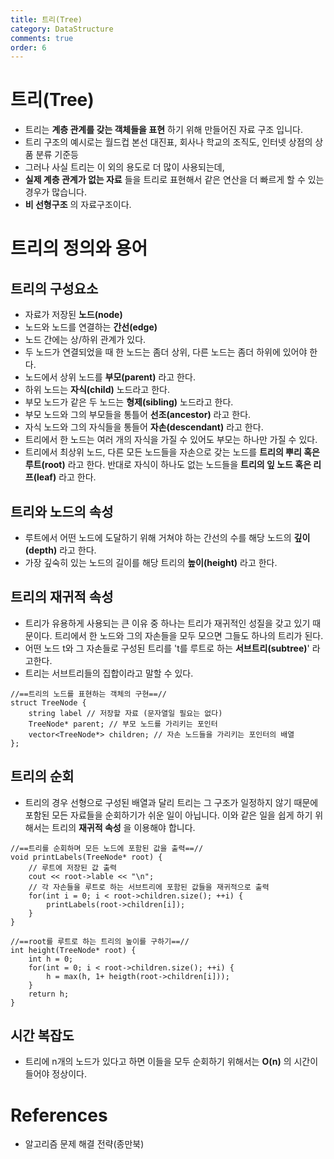 ```yaml
---
title: 트리(Tree)
category: DataStructure
comments: true
order: 6
---
```


# 트리(Tree)
* 트리는 __계층 관계를 갖는 객체들을 표현__ 하기 위해 만들어진 자료 구조 입니다.
* 트리 구조의 예시로는 월드컵 본선 대진표, 회사나 학교의 조직도, 인터넷 상점의 상품 분류 기준등
* 그러나 사실 트리는 이 외의 용도로 더 많이 사용되는데,
* __실제 계층 관계가 없는 자료__ 들을 트리로 표현해서 같은 연산을 더 빠르게 할 수 있는 경우가 많습니다.
* __비 선형구조__ 의 자료구조이다.


# 트리의 정의와 용어
## 트리의 구성요소
* 자료가 저장된 __노드(node)__
* 노드와 노드를 연결하는 __간선(edge)__
* 노드 간에는 상/하위 관계가 있다.
* 두 노드가 연결되었을 때 한 노드는 좀더 상위, 다른 노드는 좀더 하위에 있어야 한다.
* 노드에서 상위 노드를 __부모(parent)__ 라고 한다.
* 하위 노드는 __자식(child)__ 노드라고 한다.
* 부모 노드가 같은 두 노드는 __형제(sibling)__ 노드라고 한다.
* 부모 노드와 그의 부모들을 통틀어 __선조(ancestor)__ 라고 한다.
* 자식 노드와 그의 자식들을 통들어 __자손(descendant)__ 라고 한다.
* 트리에서 한 노드는 여러 개의 자식을 가질 수 있어도 부모는 하나만 가질 수 있다.
* 트리에서 최상위 노드, 다른 모든 노드들을 자손으로 갖는 노드를 __트리의 뿌리 혹은 루트(root)__ 라고 한다. 반대로 자식이 하나도 없는 노드들을 __트리의 잎 노드 혹은 리프(leaf)__ 라고 한다. 

## 트리와 노드의 속성
* 루트에서 어떤 노드에 도달하기 위해 거쳐야 하는 간선의 수를 해당 노드의 __깊이(depth)__ 라고 한다.
* 가장 깊숙히 있는 노드의 길이를 해당 트리의 __높이(height)__ 라고 한다.

## 트리의 재귀적 속성
* 트리가 유용하게 사용되는 큰 이유 중 하나는 트리가 재귀적인 성질을 갖고 있기 때문이다. 트리에서 한 노드와 그의 자손들을 모두 모으면 그들도 하나의 트리가 된다.
* 어떤 노드 t와 그 자손들로 구성된 트리를 't를 루트로 하는 __서브트리(subtree)__' 라고한다.
* 트리는 서브트리들의 집합이라고 말할 수 있다.

```
//==트리의 노드를 표현하는 객체의 구현==//
struct TreeNode {
    string label // 저장할 자료 (문자열일 필요는 없다)
    TreeNode* parent; // 부모 노드를 가리키는 포인터
    vector<TreeNode*> children; // 자손 노드들을 가리키는 포인터의 배열
};
```

## 트리의 순회
* 트리의 경우 선형으로 구성된 배열과 달리 트리는 그 구조가 일정하지 않기 때문에 포함된 모든 자료들을 순회하기가 쉬운 일이 아닙니다. 이와 같은 일을 쉽게 하기 위해서는 트리의 __재귀적 속성__ 을 이용해야 합니다.

```
//==트리를 순회하며 모든 노드에 포함된 값을 출력==//
void printLabels(TreeNode* root) {
    // 루트에 저장된 값 출력
    cout << root->lable << "\n";
    // 각 자손들을 루트로 하는 서브트리에 포함된 값들을 재귀적으로 출력
    for(int i = 0; i < root->children.size(); ++i) {
        printLabels(root->children[i]);
    }
}
```

```
//==root를 루트로 하는 트리의 높이를 구하기==//
int height(TreeNode* root) {
    int h = 0;
    for(int = 0; i < root->children.size(); ++i) {
        h = max(h, 1+ heigth(root->children[i]));
    }
    return h;
}
```

## 시간 복잡도
* 트리에 n개의 노드가 있다고 하면 이들을 모두 순회하기 위해서는 __O(n)__ 의 시간이 들어야 정상이다.


# References
* 알고리즘 문제 해결 전략(종만북)